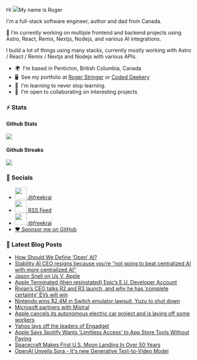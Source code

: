 Hi ![](https://user-images.githubusercontent.com/18350557/176309783-0785949b-9127-417c-8b55-ab5a4333674e.gif)My name is Roger 

I'm a full-stack software engineer, author and dad from Canada.

🔭 I’m currently working on multiple frontend and backend projects using Astro, React, Remix, Nextjs, Nodejs, and various AI integrations. 

I build a lot of things using many stacks, currently mostly working with Astro / React / Remix / Nextjs and Nodejs with various APIs.  

* 🌍  I'm based in Penticton, British Columbia, Canada 
* 🖥️  See my portfolio at [Roger Stringer](https://rogerstringer.com) or [Coded Geekery](https://codedgeekery.com) 
* 🧠  I'm learning to never stop learning. 
* 🤝  I'm open to collaborating on interesting projects

### :zap: Stats

#### Github Stats
  
![](https://github-readme-stats-knowmad.vercel.app/api?username=freekrai&show_icons=true&count_private=true)
  
#### Github Streaks 
  
![](https://github-readme-streak-stats.herokuapp.com/?user=freekrai)

### :card_index: Socials  

- <a href="https://www.github.com/freekrai" target="_blank" rel="noreferrer"><img src="https://raw.githubusercontent.com/danielcranney/readme-generator/main/public/icons/socials/github.svg" width="32" height="32" /> @freekrai</a>
- <a href="https://rogerstringer.com/rss.xml" target="_blank" rel="noreferrer"><img src="https://raw.githubusercontent.com/danielcranney/readme-generator/main/public/icons/socials/rss.svg" width="32" height="32" /> RSS Feed</a>
- <a href="https://www.twitter.com/freekrai" target="_blank" rel="noreferrer"><img src="https://raw.githubusercontent.com/danielcranney/readme-generator/main/public/icons/socials/twitter.svg" width="32" height="32" /> @freekrai</a>
- <a href="https://github.com/sponsors/freekrai"> ❤️ Sponsor me on GitHub</a>

### :newspaper: Latest Blog Posts

<!-- BLOG-POST-LIST:START -->
- [How Should We Define ‘Open’ AI?](https://rogerstringer.com/blog/how-should-we-define-open-ai/)
- [Stability AI CEO resigns because you’re &quot;not going to beat centralized AI with more centralized AI&quot;](https://rogerstringer.com/blog/stability-ai-ceo-resigns-because-youre-not-going-to-beat-centralized-ai-with-more-centralized-ai/)
- [Jason Snell on Us V. Apple](https://rogerstringer.com/blog/u-s-versus-apple-a-first-reaction/)
- [Apple Terminated &lpar;then resinstated&rpar; Epic’s E.U. Developer Account](https://rogerstringer.com/blog/apple-epic-developer-account/)
- [Rivian’s CEO talks R2 and R3 launch, and why he has ‘complete certainty’ EVs will win](https://rogerstringer.com/blog/rivian-r2-r3-r3x-ceo-interview-price-production-future/)
- [Nintendo wins $2.4M in Switch emulator lawsuit, Yuzu to shut down](https://rogerstringer.com/blog/nintendo-2-4-million-yuzu-switch-emulator-settlement-lawsuit/)
- [Microsoft partners with Mistral](https://rogerstringer.com/blog/microsoft-mistral/)
- [Apple cancels its autonomous electric car project and is laying off some workers](https://rogerstringer.com/blog/apple-cancels-electric-car-project-titan/)
- [Yahoo lays off the leaders of Engadget](https://rogerstringer.com/blog/engadget-layoffs-tech-news-blogs-editorial-restructuring/)
- [Apple Says Spotify Wants &#39;Limitless Access&#39; to App Store Tools Without Paying](https://rogerstringer.com/blog/apple-spotify-limitless-access-no-fees/)
- [Spacecraft Makes First U.S. Moon Landing In Over 50 Years](https://rogerstringer.com/blog/spacecraft-makes-first-u-s-moon-landing-in-over-50-years/)
- [OpenAI Unveils Sora - It&#39;s new Generative Text-to-Video Model](https://rogerstringer.com/blog/openai-sora/)
<!-- BLOG-POST-LIST:END -->

<!--
#### Top Languages 
![](https://github-readme-stats-knowmad.vercel.app/api/top-langs/?username=freekrai&hide=null&count_private=true)
![wakatime stats](https://github-readme-stats-knowmad.vercel.app/api/wakatime?username=datamcfly)


Here are some ideas to get you started:

- 🔭 I’m currently working on ...
- 🌱 I’m currently learning ...
- 👯 I’m looking to collaborate on ...
- 🤔 I’m looking for help with ...
- 💬 Ask me about ...
- 📫 How to reach me: ...
- 😄 Pronouns: ...
- ⚡ Fun fact: ...
-->
